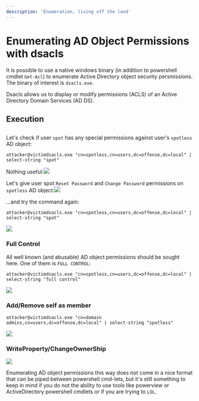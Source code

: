 ```yaml
---
description: 'Enumeration, living off the land'
---
```


# Enumerating AD Object Permissions with dsacls

It is possible to use a native windows binary \(in addition to powershell cmdlet `Get-Acl`\) to enumerate Active Directory object security persmissions. The binary of interest is `dsacls.exe`.

Dsacls allows us to display or modify permissions \(ACLS\) of an Active Directory Domain Services \(AD DS\).

## Execution <a id="execution"></a>

##  <a id="execution"></a>

Let's check if user `spot` has any special permissions against user's `spotless` AD object:

```text
attacker@victimdsacls.exe "cn=spotless,cn=users,dc=offense,dc=local" | select-string "spot"
```

Nothing useful:![](https://blobscdn.gitbook.com/v0/b/gitbook-28427.appspot.com/o/assets%2F-LFEMnER3fywgFHoroYn%2F-LaN6wk26w8-pirzGMzG%2F-LaN7itzG7az7P-wRr6s%2FScreenshot%20from%202019-03-19%2022-46-47.png?alt=media&token=d28175a1-4438-4de6-afb0-d9fdfcfd153e)

Let's give user spot `Reset Password` and `Change Password` permissions on `spotless` AD object:![](https://blobscdn.gitbook.com/v0/b/gitbook-28427.appspot.com/o/assets%2F-LFEMnER3fywgFHoroYn%2F-LaN6wk26w8-pirzGMzG%2F-LaN7_JUpqnM0gcxouwl%2FScreenshot%20from%202019-03-19%2022-46-04.png?alt=media&token=615d59ba-3ae1-49d1-859c-770808194ef5)

...and try the command again:

```text
attacker@victimdsacls.exe "cn=spotless,cn=users,dc=offense,dc=local" | select-string "spot"
```

![](https://blobscdn.gitbook.com/v0/b/gitbook-28427.appspot.com/o/assets%2F-LFEMnER3fywgFHoroYn%2F-LaN6wk26w8-pirzGMzG%2F-LaN7R50_E37uFhKaILH%2FScreenshot%20from%202019-03-19%2022-44-21.png?alt=media&token=666696f1-1eca-4ea1-92e4-d28dd7c0913b)

### Full Control <a id="full-control"></a>

All well known \(and abusable\) AD object permissions should be sought here. One of them is `FULL CONTROL`:

```text
attacker@victimdsacls.exe "cn=spotless,cn=users,dc=offense,dc=local" | select-string "full control"
```

![](https://blobscdn.gitbook.com/v0/b/gitbook-28427.appspot.com/o/assets%2F-LFEMnER3fywgFHoroYn%2F-LaN6wk26w8-pirzGMzG%2F-LaN9WENW2egvrpo8X9K%2FScreenshot%20from%202019-03-19%2022-54-36.png?alt=media&token=dd9ac801-e954-448b-925b-952dc62940af)

### Add/Remove self as member <a id="add-remove-self-as-member"></a>

```text
attacker@victimdsacls.exe "cn=domain admins,cn=users,dc=offense,dc=local" | select-string "spotless"
```

![](https://blobscdn.gitbook.com/v0/b/gitbook-28427.appspot.com/o/assets%2F-LFEMnER3fywgFHoroYn%2F-LaN6wk26w8-pirzGMzG%2F-LaNAHL_wSGsVIE5kfa3%2FScreenshot%20from%202019-03-19%2022-57-50.png?alt=media&token=51eb75b9-e7a9-4755-8752-b9ac7ffa903a)

### WriteProperty/ChangeOwnerShip <a id="writeproperty-changeownership"></a>

![](https://blobscdn.gitbook.com/v0/b/gitbook-28427.appspot.com/o/assets%2F-LFEMnER3fywgFHoroYn%2F-LaN6wk26w8-pirzGMzG%2F-LaNAksNf4H3bPs9BT0t%2FScreenshot%20from%202019-03-19%2023-00-04.png?alt=media&token=7ed0d8ad-50f7-4191-bc2e-094f48ba6abe)

Enumerating AD object permissions this way does not come in a nice format that can be piped between powershell cmd-lets, but it's still something to keep in mind if you do not the ability to use tools like powerview or ActiveDirectory powershell cmdlets or if you are trying to `LOL`.

